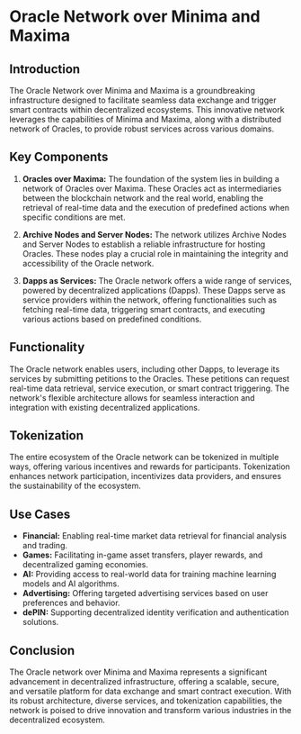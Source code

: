 # Oracle Network over Minima and Maxima

## Introduction
The Oracle Network over Minima and Maxima is a groundbreaking infrastructure designed to facilitate seamless data exchange and trigger smart contracts within decentralized ecosystems. This innovative network leverages the capabilities of Minima and Maxima, along with a distributed network of Oracles, to provide robust services across various domains.

## Key Components
1. **Oracles over Maxima:** The foundation of the system lies in building a network of Oracles over Maxima. These Oracles act as intermediaries between the blockchain network and the real world, enabling the retrieval of real-time data and the execution of predefined actions when specific conditions are met.

2. **Archive Nodes and Server Nodes:** The network utilizes Archive Nodes and Server Nodes to establish a reliable infrastructure for hosting Oracles. These nodes play a crucial role in maintaining the integrity and accessibility of the Oracle network.

3. **Dapps as Services:** The Oracle network offers a wide range of services, powered by decentralized applications (Dapps). These Dapps serve as service providers within the network, offering functionalities such as fetching real-time data, triggering smart contracts, and executing various actions based on predefined conditions.

## Functionality
The Oracle network enables users, including other Dapps, to leverage its services by submitting petitions to the Oracles. These petitions can request real-time data retrieval, service execution, or smart contract triggering. The network's flexible architecture allows for seamless interaction and integration with existing decentralized applications.

## Tokenization
The entire ecosystem of the Oracle network can be tokenized in multiple ways, offering various incentives and rewards for participants. Tokenization enhances network participation, incentivizes data providers, and ensures the sustainability of the ecosystem.

## Use Cases
- **Financial:** Enabling real-time market data retrieval for financial analysis and trading.
- **Games:** Facilitating in-game asset transfers, player rewards, and decentralized gaming economies.
- **AI:** Providing access to real-world data for training machine learning models and AI algorithms.
- **Advertising:** Offering targeted advertising services based on user preferences and behavior.
- **dePIN:** Supporting decentralized identity verification and authentication solutions.

## Conclusion
The Oracle network over Minima and Maxima represents a significant advancement in decentralized infrastructure, offering a scalable, secure, and versatile platform for data exchange and smart contract execution. With its robust architecture, diverse services, and tokenization capabilities, the network is poised to drive innovation and transform various industries in the decentralized ecosystem.
